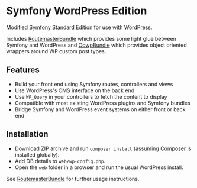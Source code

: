 Symfony WordPress Edition
========================

Modified [Symfony Standard Edition](https://github.com/symfony/symfony-standard) for use with [WordPress](http://wordpress.org).

Includes [RoutemasterBundle](https://github.com/outlandishideas/RoutemasterBundle) which provides some light glue between
Symfony and WordPress and [OowpBundle](https://github.com/outlandishideas/OowpBundle) which provides object oriented
wrappers around WP custom post types.

## Features

* Build your front end using Symfony routes, controllers and views
* Use WordPress's CMS interface on the back end
* Use `WP_Query` in your controllers to fetch the content to display
* Compatible with most existing WordPress plugins and Symfony bundles
* Bridge Symfony and WordPress event systems on either front or back end

## Installation

* Download ZIP archive and run `composer install` (assuming [Composer](http://getcomposer.org/download/) is installed globally).
* Add DB details to `web/wp-config.php`.
* Open the `web` folder in a browser and run the usual WordPress install.

See [RoutemasterBundle](https://github.com/outlandishideas/RoutemasterBundle) for further usage instructions.
